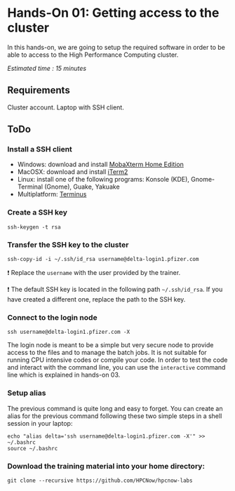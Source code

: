 <!--
Copyright (C) 2017 Jordi Blasco
Permission is granted to copy, distribute and/or modify this document
under the terms of the GNU Free Documentation License, Version 1.3
or any later version published by the Free Software Foundation;
with no Invariant Sections, no Front-Cover Texts, and no Back-Cover Texts.
A copy of the license is included in the section entitled "GNU
Free Documentation License".

HPCNow!, hereby disclaims all copyright interest in this document
`hpcnow-labs' written by Jordi Blasco.
-->
# Hands-On 01: Getting access to the cluster

In this hands-on, we are going to setup the required software in order to be able to access to the High Performance Computing cluster.

*Estimated time : 15 minutes*

## Requirements
Cluster account.
Laptop with SSH client.

## ToDo

### Install a SSH client

* Windows: download and install [MobaXterm Home Edition](http://mobaxterm.mobatek.net/download-home-edition.html)
* MacOSX: download and install [iTerm2](https://www.iterm2.com/downloads.html)
* Linux: install one of the following programs: Konsole (KDE), Gnome-Terminal (Gnome), Guake, Yakuake
* Multiplatform: [Terminus](https://eugeny.github.io/terminus/)

### Create a SSH key

```
ssh-keygen -t rsa
```

### Transfer the SSH key to the cluster


```
ssh-copy-id -i ~/.ssh/id_rsa username@delta-login1.pfizer.com
```

:heavy_exclamation_mark: Replace the ```username``` with the user provided by the trainer.

:heavy_exclamation_mark: The default SSH key is located in the following path ```~/.ssh/id_rsa```. If you have created a different one, replace the path to the SSH key.

### Connect to the login node

```
ssh username@delta-login1.pfizer.com -X
```

The login node is meant to be a simple but very secure node to provide access to the files and to manage the batch jobs. It is not suitable for running CPU intensive codes or compile your code. In order to test the code and interact with the command line, you can use the ```interactive``` command line which is explained in hands-on 03.

### Setup alias
The previous command is quite long and easy to forget. You can create an alias for the previous command following these two simple steps in a shell session in your laptop:

```
echo "alias delta='ssh username@delta-login1.pfizer.com -X'" >> ~/.bashrc
source ~/.bashrc
```

### Download the training material into your home directory:

```
git clone --recursive https://github.com/HPCNow/hpcnow-labs
```
